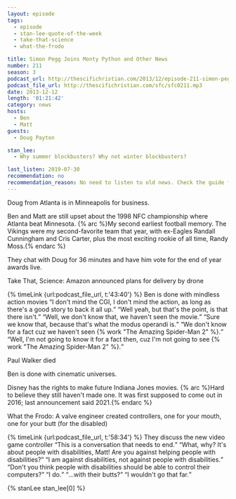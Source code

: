 ```yaml
---
layout: episode
tags:
  - episode
  - stan-lee-quote-of-the-week
  - take-that-science
  - what-the-frodo

title: Simon Pegg Joins Monty Python and Other News
number: 211
season: 3
podcast_url: http://thescifichristian.com/2013/12/episode-211-simon-pegg-joins-monty-python-and-other-news/
podcast_file_url: http://thescifichristian.com/sfc/sfc0211.mp3
date: 2013-12-12
length: '01:21:42'
category: news
hosts:
  - Ben
  - Matt
guests:
  - Doug Payton

stan_lee:
  - Why summer blockbusters? Why not winter blockbusters?

last_listen: 2019-07-30
recommendation: no
recommendation_reason: No need to listen to old news. Check the guide for what's interesting in hindsight.
---
```

Doug from Atlanta is in Minneapolis for business. 

Ben and Matt are still upset about the 1998 NFC championship where Atlanta beat Minnesota. {% arc %}My second earliest football memory. The Vikings were my second-favorite team that year, with ex-Eagles Randall Cunningham and Cris Carter, plus the most exciting rookie of all time, Randy Moss.{% endarc %}

They chat with Doug for 36 minutes and have him vote for the end of year awards live. 

Take That, Science: Amazon announced plans for delivery by drone

<div class="quote">
  {% timeLink {url:podcast_file_url, t:'43:40'} %}
  <span class="quote-context is-size-6">Ben is done with mindless action movies</span>
  <q class="matt">I don't mind the CGI, I don't mind the action, as long as there's a good story to back it all up.</q>
  <q class="ben">Well yeah, but that's the point, is that there isn't.</q>
  <q class="matt">Well, we don't know that, we haven't seen the movie.</q>
  <q class="ben">Sure we know that, because that's what the modus operandi is.</q>
  <q class="matt">We don't know for a fact cuz we haven't seen {% work "The Amazing Spider-Man 2" %}.</q>
  <q class="ben">Well, I'm not going to know it for a fact then, cuz I'm not going to see {% work "The Amazing Spider-Man 2" %}.</q>
</div>

Paul Walker died 

Ben is done with cinematic universes.

Disney has the rights to make future Indiana Jones movies. {% arc %}Hard to believe they still haven't made one. It was first supposed to come out in 2016; last announcement said 2021.{% endarc %}

What the Frodo: A valve engineer created controllers, one for your mouth, one for your butt (for the disabled) 

<div class="quote">
  {% timeLink {url:podcast_file_url, t:'58:34'} %}
  <span class="quote-context is-size-6">They discuss the new video game controller</span>
  <q class="matt">This is a conversation that needs to end.</q>
  <q class="ben">What, why? It's about people with disabilities, Matt! Are you against helping people with disabilities?</q>
  <q class="matt">I am against disabilities, not against people with disabilities.</q>
  <q class="ben">Don't you think people with disabilities should be able to control their computers?</q>
  <q class="matt">I do.</q>
  <q class="ben">…with their butts?</q>
  <q class="matt">I wouldn't go that far.</q>
</div>

{% stanLee stan_lee[0] %}